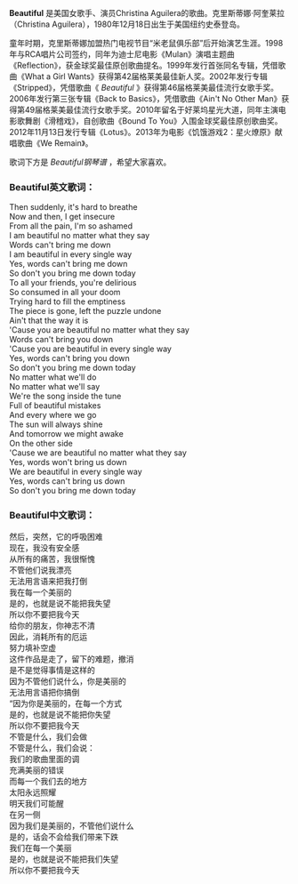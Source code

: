 

**Beautiful** 是美国女歌手、演员Christina Aguilera的歌曲。克里斯蒂娜·阿奎莱拉（Christina
Aguilera），1980年12月18日出生于美国纽约史泰登岛。

  
童年时期，克里斯蒂娜加盟热门电视节目“米老鼠俱乐部”后开始演艺生涯。1998年与RCA唱片公司签约，同年为迪士尼电影《Mulan》演唱主题曲《Reflection》，获金球奖最佳原创歌曲提名。1999年发行首张同名专辑，凭借歌曲《What
a Girl Wants》获得第42届格莱美最佳新人奖。2002年发行专辑《Stripped》，凭借歌曲《 _Beautiful_
》获得第46届格莱美最佳流行女歌手奖。2006年发行第三张专辑《Back to Basics》，凭借歌曲《Ain't No Other
Man》获得第49届格莱美最佳流行女歌手奖。2010年留名于好莱坞星光大道，同年主演电影歌舞剧《滑稽戏》，自创歌曲《Bound To
You》入围金球奖最佳原创歌曲奖。2012年11月13日发行专辑《Lotus》。2013年为电影《饥饿游戏2：星火燎原》献唱歌曲《We Remain》。

  
歌词下方是 _Beautiful钢琴谱_ ，希望大家喜欢。

### Beautiful英文歌词：

Then suddenly, it's hard to breathe  
Now and then, I get insecure  
From all the pain, I'm so ashamed  
I am beautiful no matter what they say  
Words can't bring me down  
I am beautiful in every single way  
Yes, words can't bring me down  
So don't you bring me down today  
To all your friends, you're delirious  
So consumed in all your doom  
Trying hard to fill the emptiness  
The piece is gone, left the puzzle undone  
Ain't that the way it is  
'Cause you are beautiful no matter what they say  
Words can't bring you down  
'Cause you are beautiful in every single way  
Yes, words can't bring you down  
So don't you bring me down today  
No matter what we'll do  
No matter what we'll say  
We're the song inside the tune  
Full of beautiful mistakes  
And every where we go  
The sun will always shine  
And tomorrow we might awake  
On the other side  
'Cause we are beautiful no matter what they say  
Yes, words won't bring us down  
We are beautiful in every single way  
Yes, words can't bring us down  
So don't you bring me down today

### Beautiful中文歌词：

然后，突然，它的呼吸困难  
现在，我没有安全感  
从所有的痛苦，我很惭愧  
不管他们说我漂亮  
无法用言语来把我打倒  
我在每一个美丽的  
是的，也就是说不能把我失望  
所以你不要把我今天  
给你的朋友，你神志不清  
因此，消耗所有的厄运  
努力填补空虚  
这件作品是走了，留下的难题，撤消  
是不是觉得事情是这样的  
因为不管他们说什么，你是美丽的  
无法用言语把你搞倒  
“因为你是美丽的，在每一个方式  
是的，也就是说不能把你失望  
所以你不要把我今天  
不管是什么，我们会做  
不管是什么，我们会说：  
我们的歌曲里面的调  
充满美丽的错误  
而每一个我们去的地方  
太阳永远照耀  
明天我们可能醒  
在另一侧  
因为我们是美丽的，不管他们说什么  
是的，话会不会给我们带来下跌  
我们在每一个美丽  
是的，也就是说不能把我们失望  
所以你不要把我今天


